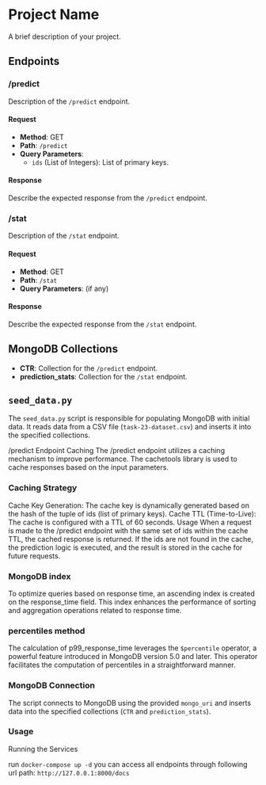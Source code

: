 # Project Name

A brief description of your project.

## Endpoints

### /predict

Description of the `/predict` endpoint.

#### Request

- **Method**: GET
- **Path**: `/predict`
- **Query Parameters**:
  - `ids` (List of Integers): List of primary keys.

#### Response

Describe the expected response from the `/predict` endpoint.

### /stat

Description of the `/stat` endpoint.

#### Request

- **Method**: GET
- **Path**: `/stat`
- **Query Parameters**: (if any)

#### Response

Describe the expected response from the `/stat` endpoint.

## MongoDB Collections

- **CTR**: Collection for the `/predict` endpoint.
- **prediction_stats**: Collection for the `/stat` endpoint.

## `seed_data.py`

The `seed_data.py` script is responsible for populating MongoDB with initial data. It reads data from a CSV file (`task-23-dataset.csv`) and inserts it into the specified collections.

/predict Endpoint Caching
The /predict endpoint utilizes a caching mechanism to improve performance. The cachetools library is used to cache responses based on the input parameters.

### Caching Strategy
Cache Key Generation: The cache key is dynamically generated based on the hash of the tuple of ids (list of primary keys).
Cache TTL (Time-to-Live): The cache is configured with a TTL of 60 seconds.
Usage
When a request is made to the /predict endpoint with the same set of ids within the cache TTL, the cached response is returned. If the ids are not found in the cache, the prediction logic is executed, and the result is stored in the cache for future requests.
### MongoDB index
To optimize queries based on response time, an ascending index is created on the response_time field. This index enhances the performance of sorting and aggregation operations related to response time.
### percentiles method
The calculation of p99_response_time leverages the `$percentile` operator, a powerful feature introduced in MongoDB version 5.0 and later. This operator facilitates the computation of percentiles in a straightforward manner.
### MongoDB Connection

The script connects to MongoDB using the provided `mongo_uri` and inserts data into the specified collections (`CTR` and `prediction_stats`).

### Usage
Running the Services

run `docker-compose up -d`
you can access all endpoints through following url path:
`http://127.0.0.1:8000/docs`


